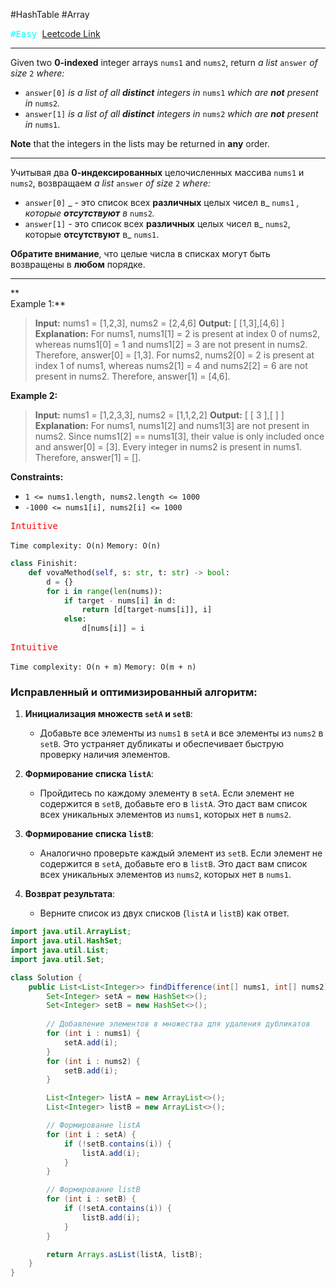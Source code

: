 #HashTable #Array 

<kbd><span style="color:cyan;">#Easy</span> </kbd>
[Leetcode Link](https://leetcode.com/problems/find-the-difference-of-two-arrays/description/)

---
Given two **0-indexed** integer arrays `nums1` and `nums2`, return _a list_ `answer` _of size_ `2` _where:_

- `answer[0]` _is a list of all **distinct** integers in_ `nums1` _which are **not** present in_ `nums2`_._
- `answer[1]` _is a list of all **distinct** integers in_ `nums2` _which are **not** present in_ `nums1`.

**Note** that the integers in the lists may be returned in **any** order.

---
Учитывая два **0-индексированных** целочисленных массива `nums1` и `nums2`, возвращаем _a list_ `answer` _of size_ `2` _where:_

- `answer[0]` _ - это список всех **различных** целых чисел в_ `nums1` _, которые **отсутствуют** в_ `nums2`_._
- `answer[1]` - это список всех **различных** целых чисел в_ `nums2`, которые **отсутствуют** в_ `nums1`.

**Обратите внимание**, что целые числа в списках могут быть возвращены в **любом** порядке.

---
**  
Example 1:**

>**Input:** nums1 = [1,2,3], nums2 = [2,4,6]
>**Output:** [ [1,3],[4,6] ] 
>**Explanation:**
>For nums1, nums1[1] = 2 is present at index 0 of nums2, whereas nums1[0] = 1 and nums1[2] = 3 are not present in nums2. Therefore, answer[0] = [1,3].
>For nums2, nums2[0] = 2 is present at index 1 of nums1, whereas nums2[1] = 4 and nums2[2] = 6 are not present in nums2. Therefore, answer[1] = [4,6].

**Example 2:**

>**Input:** nums1 = [1,2,3,3], nums2 = [1,1,2,2]
>**Output:** [ [ 3 ],[ ] ]
>**Explanation:**
>For nums1, nums1[2] and nums1[3] are not present in nums2. Since nums1[2] == nums1[3], their value is only included once and answer[0] = [3].
>Every integer in nums2 is present in nums1. Therefore, answer[1] = [].

**Constraints:**

- `1 <= nums1.length, nums2.length <= 1000`
- `-1000 <= nums1[i], nums2[i] <= 1000`

<kbd><span style="color:red;"> Intuitive</span></kbd>

`Time complexity: O(n)`
`Memory: O(n)`

```Python
class Finishit:
    def vovaMethod(self, s: str, t: str) -> bool:
		d = {}
        for i in range(len(nums)):
            if target - nums[i] in d:
                return [d[target-nums[i]], i]
            else:
                d[nums[i]] = i
```


<kbd><span style="color:red;"> Intuitive</span></kbd>

`Time complexity: O(n + m)`
`Memory: O(m + n)`
### Исправленный и оптимизированный алгоритм:

1. **Инициализация множеств `setA` и `setB`**:
    
    - Добавьте все элементы из `nums1` в `setA` и все элементы из `nums2` в `setB`. Это устраняет дубликаты и обеспечивает быструю проверку наличия элементов.
2. **Формирование списка `listA`**:
    
    - Пройдитесь по каждому элементу в `setA`. Если элемент не содержится в `setB`, добавьте его в `listA`. Это даст вам список всех уникальных элементов из `nums1`, которых нет в `nums2`.
3. **Формирование списка `listB`**:
    
    - Аналогично проверьте каждый элемент из `setB`. Если элемент не содержится в `setA`, добавьте его в `listB`. Это даст вам список всех уникальных элементов из `nums2`, которых нет в `nums1`.
4. **Возврат результата**:
    
    - Верните список из двух списков (`listA` и `listB`) как ответ.

```java
import java.util.ArrayList;
import java.util.HashSet;
import java.util.List;
import java.util.Set;

class Solution {
    public List<List<Integer>> findDifference(int[] nums1, int[] nums2) {
        Set<Integer> setA = new HashSet<>();
        Set<Integer> setB = new HashSet<>();
        
        // Добавление элементов в множества для удаления дубликатов
        for (int i : nums1) {
            setA.add(i);
        }
        for (int i : nums2) {
            setB.add(i);
        }

        List<Integer> listA = new ArrayList<>();
        List<Integer> listB = new ArrayList<>();

        // Формирование listA
        for (int i : setA) {
            if (!setB.contains(i)) {
                listA.add(i);
            }
        }

        // Формирование listB
        for (int i : setB) {
            if (!setA.contains(i)) {
                listB.add(i);
            }
        }

        return Arrays.asList(listA, listB);
    }
}
```